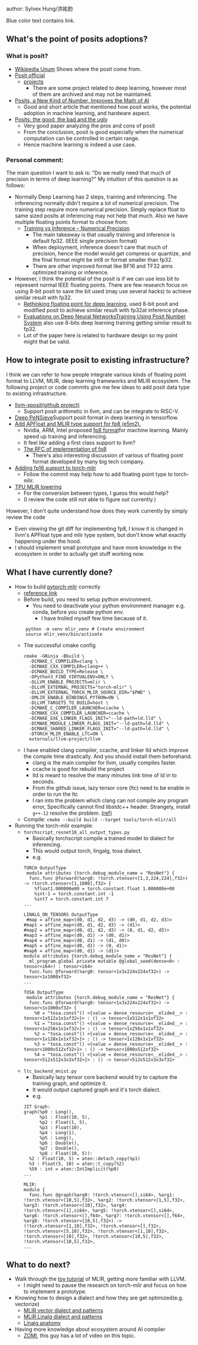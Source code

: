 
author: Sylvex Hung/洪祐鈞

Blue color text contains link.

## What's the point of posits adoptions?

### What is posit?

- [Wikipedia Unum](https://en.wikipedia.org/wiki/Unum_(number_format)) Shows where the posit come from.
- [Posit official](https://posithub.org/)
	- [projects](https://posithub.org/khub_community)
		- There are some project related to deep learning, however most of them are archived and may not be maintained.
- [Posits, a New Kind of Number, Improves the Math of AI](https://spectrum.ieee.org/floating-point-numbers-posits-processor)
	- Good and short article that mentioned how posit works, the potential adoption in machine learning, and hardware aspect.
- [Posits: the good, the bad and the ugly](https://people.eecs.berkeley.edu/~demmel/ma221_Fall20/Dinechin_etal_2019.pdf)
	- Very good paper analyzing the pros and cons of posit
	- From the conclusion, posit is good especially when the numerical computation can be controlled in certain range.
	- Hence machine learning is indeed a use case.

### Personal comment:

The main question I want to ask is: "Do we really need that much of precision in terms of deep learning?" My intuition of this question is as follows:

- Normally Deep Learning has 2 steps, training and inferencing. The inferencing normally didn't require a lot of numerical precision. The training step require more numerical precision. Simply replace float to same sized posits at inferencing may not help that much. Also we have multiple floating points format to choose from:
	- [Training vs Inference – Numerical Precision](https://frankdenneman.nl/2022/07/26/training-vs-inference-numerical-precision/)
		- The main takeaway is that usually training and inference is default fp32. (IEEE single precision format)
		- When deployment, inference doesn't care that much of precision, hence the model would get compress or quantize, and the final format might be int8 or format smaller than fp32.
		- There are other improved format like BF16 and TF32 aims optimized training or inference.
- However, I think the potential of the posit is if we can use less bit to represent normal IEEE floating points. There are few research focus on using 8-bit posit to save the bit used (may use several hacks) to achieve similar result with fp32.
	- [Rethinking floating point for deep learning](https://research.facebook.com/file/272649454361182/Rethinking-floating-point-for-deep-learning.pdf), used 8-bit posit and modified posit to achieve similar result with fp32at inference phase.
	- [Evaluations on Deep Neural NetworksTraining Using Posit Number System](https://www.researchgate.net/profile/Jinming-Lu-3/publication/340640670_Evaluations_on_Deep_Neural_Networks_Training_Using_Posit_Number_System/links/5fd42ba1299bf1408800c18c/Evaluations-on-Deep-Neural-Networks-Training-Using-Posit-Number-System.pdf) also use 8-bits deep learning training getting similar result to fp32.
	- Lot of the paper here is related to hardware design so my point might that be valid.
## How to integrate posit to existing infrastructure?

I think we can refer to how people integrate various kinds of floating point format to LLVM, MLIR, deep learning frameworks and MLIR ecosystem. The following project or code commits give me few ideas to add posit data type to existing infrastructure.

- [llvm-xposit(github project)](https://github.com/artecs-group/llvm-xposit) 
	- Support posit arithmetic in llvm, and can be integrate to RISC-V.
- [Deep PeNSieve](https://github.com/RaulMurillo/deep-pensieve)Support posit format in deep learning in tensorflow.
- [Add APFloat and MLIR type support for fp8 (e5m2).](https://reviews.llvm.org/D133823)
	- Nvidia, ARM, Intel proposed [fp8 format](https://arxiv.org/pdf/2209.05433.pdf)for machine learning. Mainly speed up training and inferencing.
	- It feel like adding a first class support to llvm?
	- [The RFC of implementation of fp8](https://discourse.llvm.org/t/rfc-add-apfloat-and-mlir-type-support-for-fp8-e5m2/65279)
		- There's also interesting discussion of various of floating point format developed by many big tech company.
- [Adding fp16 support to torch-mlir](https://github.com/llvm/torch-mlir/issues/857)
	- Follow the commit may help how to add floating point type to torch-mlir.
- [TPU MLIR lowering](https://tpumlir.org/zh-cn/2022/12/07/tpu-mlir-zhong-de-lowering-guo-cheng.html)
	- For the conversion between types, I guess this would help?
	- (I review the code still not able to figure out currently.)

However, I don't quite understand how does they work currently by simply review the code

- Even viewing the git diff for implementing fp8, I know it is changed in llvm's APFloat type and mlir type system, but don't know what exactly happening under the hood.
- I should implement small prototype and have more knowledge in the ecosystem in order to actually get stuff working now. 

## What I have currently done?

- How to build [pytorch-mlir](https://github.com/llvm/torch-mlir) correctly
	- [reference link](https://github.com/llvm/torch-mlir/blob/main/docs/development.md)
	- Before build, you need to setup python environment.
		- You need to deactivate your python environment manager e.g. conda, before you create python env.
			- I have trolled myself few time because of it.
	```
		python -m venv mlir_venv # Create environment
		source mlir_venv/bin/activate
	```
	- The successful cmake config
		```
		cmake -GNinja -Bbuild \
		  -DCMAKE_C_COMPILER=clang \
		  -DCMAKE_CXX_COMPILER=clang++ \
		  -DCMAKE_BUILD_TYPE=Release \
		  -DPython3_FIND_VIRTUALENV=ONLY \
		  -DLLVM_ENABLE_PROJECTS=mlir \
		  -DLLVM_EXTERNAL_PROJECTS="torch-mlir" \
		  -DLLVM_EXTERNAL_TORCH_MLIR_SOURCE_DIR="$PWD" \
		  -DMLIR_ENABLE_BINDINGS_PYTHON=ON \
		  -DLLVM_TARGETS_TO_BUILD=host \
		  -DCMAKE_C_COMPILER_LAUNCHER=ccache \
		  -DCMAKE_CXX_COMPILER_LAUNCHER=ccache \
		  -DCMAKE_EXE_LINKER_FLAGS_INIT="--ld-path=ld.lld" \
		  -DCMAKE_MODULE_LINKER_FLAGS_INIT="--ld-path=ld.lld" \
		  -DCMAKE_SHARED_LINKER_FLAGS_INIT="--ld-path=ld.lld" \
		  -DTORCH_MLIR_ENABLE_LTC=ON \
		  externals/llvm-project/llvm
		```
	- I have enabled clang compiler, ccache, and linker lld which improve the compile time drastically. And you should install them beforehand.
		- clang is the main compiler for llvm, usually compiles faster.
		- ccache is good for rebuild the project
		- lld is meant to resolve the many minutes link time of ld in to seconds.
		- From the github issue, lazy tensor core (ltc) need to be enable in order to run the ltc 
		- I ran into the problem which clang can not compile any program error, Specifically cannot find libstdc++ header. Strangely,  install ```g++-12``` resolve the problem. [(ref)](https://askubuntu.com/questions/1441844/todays-ubuntu-22-04-updates-seem-to-break-clang-compiler/1441954#1441954)
	- Compile: ```cmake --build build --target tools/torch-mlir/all```
- Running the torch-mlir example:
	- ```torchscript_resnet18_all_output_types.py```
		- Basically torchscript compile a trained model to dialect for inferencing.
		- This would output torch, lingalg, tosa dialect.
		- e.g.
		```
		TORCH OutputType
		 module attributes {torch.debug_module_name = "ResNet"} {
		  func.func @forward(%arg0: !torch.vtensor<[1,3,224,224],f32>) -> !torch.vtensor<[1,1000],f32> {
		    %float1.000000e00 = torch.constant.float 1.000000e+00
		    %int-1 = torch.constant.int -1
		    %int7 = torch.constant.int 7
		...
		
		LINALG_ON_TENSORS OutputType
		 #map = affine_map<(d0, d1, d2, d3) -> (d0, d1, d2, d3)>
		#map1 = affine_map<(d0, d1, d2, d3) -> (d1)>
		#map2 = affine_map<(d0, d1, d2, d3) -> (0, d1, d2, d3)>
		#map3 = affine_map<(d0, d1) -> (d0, d1)>
		#map4 = affine_map<(d0, d1) -> (d1, d0)>
		#map5 = affine_map<(d0, d1) -> (0, d1)>
		#map6 = affine_map<(d0, d1) -> (d1)>
		module attributes {torch.debug_module_name = "ResNet"} {
		  ml_program.global private mutable @global_seed(dense<0> : tensor<i64>) : tensor<i64>
		  func.func @forward(%arg0: tensor<1x3x224x224xf32>) -> tensor<1x1000xf32> 
		...
		
		TOSA OutputType
		 module attributes {torch.debug_module_name = "ResNet"} {
		  func.func @forward(%arg0: tensor<1x3x224x224xf32>) -> tensor<1x1000xf32> {
		    %0 = "tosa.const"() <{value = dense_resource<__elided__> : tensor<1x512x1x1xf32>}> : () -> tensor<1x512x1x1xf32>
		    %1 = "tosa.const"() <{value = dense_resource<__elided__> : tensor<1x256x1x1xf32>}> : () -> tensor<1x256x1x1xf32>
		    %2 = "tosa.const"() <{value = dense_resource<__elided__> : tensor<1x128x1x1xf32>}> : () -> tensor<1x128x1x1xf32>
		    %3 = "tosa.const"() <{value = dense_resource<__elided__> : tensor<1000x512xf32>}> : () -> tensor<1000x512xf32>
		    %4 = "tosa.const"() <{value = dense_resource<__elided__> : tensor<512x512x3x3xf32>}> : () -> tensor<512x512x3x3xf32>
		```
	- ```ltc_backend_mnist.py```
		- Basically lazy tensor core backend would try to capture the training graph, and optimize it.
		- It would output captured graph and it's torch dialect.
		- e.g.
		```
		JIT Graph: 
		graph(%p0 : Long(),
		      %p1 : Float(10, 5),
		      %p2 : Float(1, 5),
		      %p3 : Float(10),
		      %p4 : Long(1),
		      %p5 : Long(),
		      %p6 : Double(),
		      %p7 : Double(),
		      %p8 : Float(10, 5)):
		  %2 : Float(10, 5) = aten::detach_copy(%p1)
		  %3 : Float(5, 10) = aten::t_copy(%2)
		  %59 : int = aten::IntImplicit(%p0)
		...
		
		MLIR: 
		module {
		  func.func @graph(%arg0: !torch.vtensor<[],si64>, %arg1: !torch.vtensor<[10,5],f32>, %arg2: !torch.vtensor<[1,5],f32>, %arg3: !torch.vtensor<[10],f32>, %arg4: !torch.vtensor<[1],si64>, %arg5: !torch.vtensor<[],si64>, %arg6: !torch.vtensor<[],f64>, %arg7: !torch.vtensor<[],f64>, %arg8: !torch.vtensor<[10,5],f32>) -> (!torch.vtensor<[1,10],f32>, !torch.vtensor<[],f32>, !torch.vtensor<[5,10],f32>, !torch.vtensor<[1,10],f32>, !torch.vtensor<[10],f32>, !torch.vtensor<[10,5],f32>, !torch.vtensor<[10,5],f32>, 
		...
		```

## What to do next?

- Walk through the [toy tutorial](https://mlir.llvm.org/docs/Tutorials/Toy/) of MLIR, getting more familiar with LLVM.
	- I might need to pause the research on torch-mlir and focus on  how to implement a prototype.
- Knowing how to design a dialect and how they are get optimized(e.g. vectorize)
	- [MLIR vector dialect and patterns](https://www.lei.chat/posts/mlir-vector-dialect-and-patterns/)
	- [MLIR Linalg dialect and patterns](https://www.lei.chat/posts/mlir-linalg-dialect-and-patterns/)
	- [Linalg anatomy](https://www.youtube.com/watch?v=PdQPlPudT90&t=5s)
- Having more knowledge about ecosystem around AI compiler
	- [ZOMI](https://www.youtube.com/@ZOMI666/videos), this guy has a lot of video on this topic.